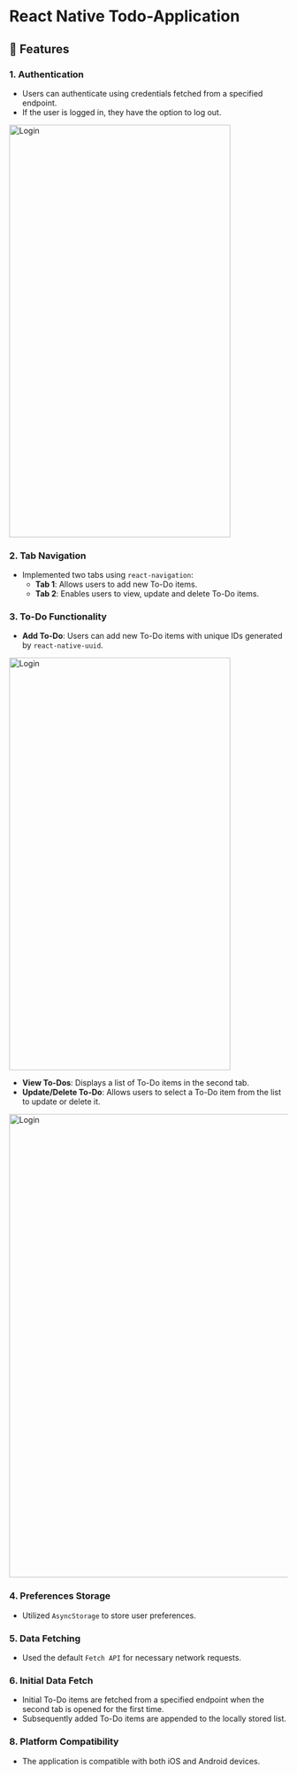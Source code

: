 # React Native Todo-Application


## 🚀 Features

### 1. Authentication
- Users can authenticate using credentials fetched from a specified endpoint.
- If the user is logged in, they have the option to log out.
<img src="https://github.com/StefGvxds/React-Native-To-Do-List-Application/assets/129869539/27bda43d-99fd-4a31-b2d0-401de123c228" alt="Login" width="400" height="745">


### 2. Tab Navigation
- Implemented two tabs using `react-navigation`:
  - **Tab 1**: Allows users to add new To-Do items.
  - **Tab 2**: Enables users to view, update and delete To-Do items.

### 3. To-Do Functionality
- **Add To-Do**: Users can add new To-Do items with unique IDs generated by `react-native-uuid`.
<img src="https://github.com/StefGvxds/React-Native-To-Do-List-Application/assets/129869539/7cbda530-b5e4-4f8d-85eb-bc3ab8e20766" alt="Login" width="400" height="745">

- **View To-Dos**: Displays a list of To-Do items in the second tab.
- **Update/Delete To-Do**: Allows users to select a To-Do item from the list to update or delete it.
<img src="https://github.com/StefGvxds/React-Native-To-Do-List-Application/assets/129869539/8a472e7b-795a-48d7-b3dc-64319af93add" alt="Login" width="600" height="837">


### 4. Preferences Storage
- Utilized `AsyncStorage` to store user preferences.

### 5. Data Fetching
- Used the default `Fetch API` for necessary network requests.

### 6. Initial Data Fetch
- Initial To-Do items are fetched from a specified endpoint when the second tab is opened for the first time.
- Subsequently added To-Do items are appended to the locally stored list.

### 8. Platform Compatibility
- The application is compatible with both iOS and Android devices.

